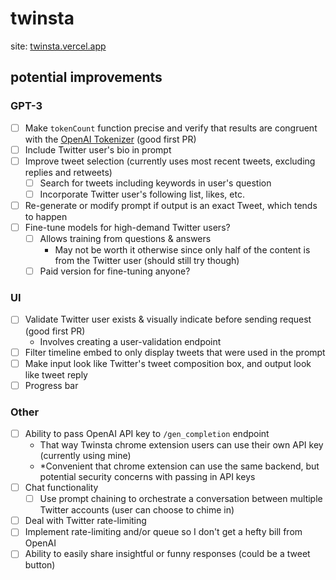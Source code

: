 # twinsta

site: [twinsta.vercel.app](https://twinsta.vercel.app/)

## potential improvements
### GPT-3
- [ ] Make `tokenCount` function precise and verify that results are congruent with the [OpenAI Tokenizer](https://beta.openai.com/tokenizer) (good first PR)
- [ ] Include Twitter user's bio in prompt
- [ ] Improve tweet selection (currently uses most recent tweets, excluding replies and retweets)
  - [ ] Search for tweets including keywords in user's question
  - [ ] Incorporate Twitter user's following list, likes, etc.
- [ ] Re-generate or modify prompt if output is an exact Tweet, which tends to happen
- [ ] Fine-tune models for high-demand Twitter users?
  - [ ] Allows training from questions & answers
    - May not be worth it otherwise since only half of the content is from the Twitter user (should still try though)
  - [ ] Paid version for fine-tuning anyone?
### UI
- [ ] Validate Twitter user exists & visually indicate before sending request (good first PR)
  - Involves creating a user-validation endpoint
- [ ] Filter timeline embed to only display tweets that were used in the prompt
- [ ] Make input look like Twitter's tweet composition box, and output look like tweet reply
- [ ] Progress bar
### Other
- [ ] Ability to pass OpenAI API key to `/gen_completion` endpoint
  - That way Twinsta chrome extension users can use their own API key (currently using mine)
  - *Convenient that chrome extension can use the same backend, but potential security concerns with passing in API keys
- [ ] Chat functionality
  - [ ] Use prompt chaining to orchestrate a conversation between multiple Twitter accounts (user can choose to chime in)
- [ ] Deal with Twitter rate-limiting
- [ ] Implement rate-limiting and/or queue so I don't get a hefty bill from OpenAI
- [ ] Ability to easily share insightful or funny responses (could be a tweet button)
